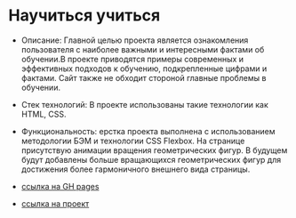 # Научиться учиться #

+ Описание: Главной целью проекта является ознакомления пользователя с наиболее важными и интересными фактами об обучении.В проекте приводятся примеры современных и эффективных подходов к обучению, подкрепленные цифрами и фактами. Сайт также не обходит стороной главные проблемы в обучении.

+ Стек технологий: В проекте использованы такие технологии как HTML, CSS.

+ Функциональность: ерстка проекта выполнена с использованием методологии БЭМ и технологии CSS Flexbox. На странице присутствую анимации вращения геометрических фигур. В будущем будут добавлены больше вращающихся геометрических фигур для достижения более гармоничного внешнего вида страницы.
    
+ [ссылка на GH pages](https://synkov2102.github.io/how-to-learn/)

+ [ссылка на проект](https://github.com/Synkov2102/how-to-learn)
